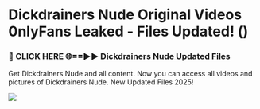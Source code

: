 # Dickdrainers Nude Original Videos 0nlyFans Leaked - Files Updated! ()

<h3>🔴 CLICK HERE 🌐==►► <a href="https://tinyurl.com/leaks-videos" rel="nofollow">Dickdrainers Nude Updated Files</a></h3>

Get Dickdrainers Nude and all content. Now you can access all videos and pictures of Dickdrainers Nude. New Updated Files 2025!

[![](https://i.imgur.com/KQgVmj3.gif)](https://tinyurl.com/leaks-videos)